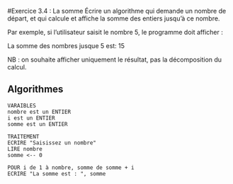 #Exercice 3.4 : La somme
Écrire un algorithme qui demande un nombre de départ, et qui calcule et affiche la somme des entiers jusqu’à ce nombre.

Par exemple, si l’utilisateur saisit le nombre 5, le programme doit afficher :

La somme des nombres jusque 5 est: 15

NB : on souhaite afficher uniquement le résultat, pas la décomposition du calcul.

## Algorithmes

```
VARAIBLES
nombre est un ENTIER
i est un ENTIER
somme est un ENTIER

TRAITEMENT
ECRIRE "Saisissez un nombre"
LIRE nombre
somme <-- 0

POUR i de 1 à nombre, somme de somme + i
ECRIRE "La somme est : ", somme
```